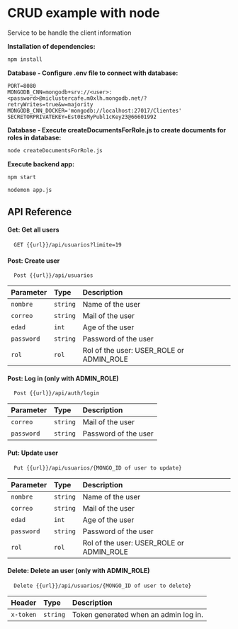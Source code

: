 
# CRUD example with node

Service to be  handle the client information

**Installation of dependencies:** 

```bash
npm install
```

**Database - Configure .env file to connect with database:**
```
PORT=8080
MONGODB_CNN=mongodb+srv://<user>:<password>@miclustercafe.m0xlh.mongodb.net/?retryWrites=true&w=majority
MONGODB_CNN_DOCKER='mongodb://localhost:27017/Clientes'
SECRETORPRIVATEKEY=Est0EsMyPubl1cKey23@66601992
```

**Database - Execute createDocumentsForRole.js to create documents for roles in database:**

```bash
node createDocumentsForRole.js
```

**Execute backend app:** 
```bash
npm start
```

```bash
nodemon app.js
```

## API Reference

#### Get: Get all users

```http
  GET {{url}}/api/usuarios?limite=19
```


#### Post: Create user

```http
  Post {{url}}/api/usuarios
```
| Parameter | Type     | Description                       |
| :-------- | :------- | :-------------------------------- |
| `nombre`      | `string` | Name of the user |
| `correo`      | `string` | Mail of the user |
| `edad`      | `int` | Age of the user |
| `password`      | `string` | Password of the user |
| `rol`      | `rol` | Rol of the user: USER_ROLE or ADMIN_ROLE|



#### Post: Log in (only with ADMIN_ROLE)

```http
  Post {{url}}/api/auth/login
```
| Parameter | Type     | Description                       |
| :-------- | :------- | :-------------------------------- |
| `correo`      | `string` | Mail of the user |
| `password`      | `string` | Password of the user |


#### Put: Update user

```http
  Put {{url}}/api/usuarios/{MONGO_ID of user to update}
```
| Parameter | Type     | Description                       |
| :-------- | :------- | :-------------------------------- |
| `nombre`      | `string` | Name of the user |
| `correo`      | `string` | Mail of the user |
| `edad`      | `int` | Age of the user |
| `password`      | `string` | Password of the user |
| `rol`      | `rol` | Rol of the user: USER_ROLE or ADMIN_ROLE|

#### Delete: Delete an user (only with ADMIN_ROLE)

```http
  Delete {{url}}/api/usuarios/{MONGO_ID of user to delete}
```
| Header | Type     | Description                       |
| :-------- | :------- | :-------------------------------- |
| `x-token`      | `string` | Token generated when an admin log in. |